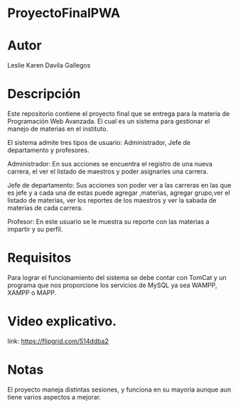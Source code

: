 # ProyectoFinalPWA

# Autor

Leslie Karen Davila Gallegos

# Descripción
Este repositorio contiene el proyecto final que se entrega para la materia de Programación Web Avanzada. El cual es un sistema para gestionar el manejo de materias en el instituto.


El sistema admite tres tipos de usuario: Administrador, Jefe de departamento y profesores.

Administrador: En sus acciones se encuentra el registro de una nueva carrera, el ver el listado de maestros y poder asignarles una carrera. 

Jefe de departamento: Sus acciones son poder ver a las carreras en las que es jefe y a cada una de estas puede agregar ,materias, agregar grupo,ver el listado de materias, ver los reportes
de los maestros y ver la sabada de materias de cada carrera.

Profesor: En este usuario se le muestra su reporte con las materias a impartir y su perfil.

# Requisitos

Para lograr el funcionamiento del sistema se debe contar con TomCat y un programa que nos proporcione los servicios de MySQL
ya sea WAMPP, XAMPP o MAPP.

# Video explicativo.
link: https://flipgrid.com/514ddba2

# Notas

El proyecto maneja distintas sesiones, y funciona en su mayoria aunque aun tiene varios aspectos a mejorar.
